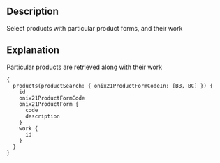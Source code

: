 ## Description

Select products with particular product forms, and their work

## Explanation

Particular products are retrieved along with their work

```gql
{
  products(productSearch: { onix21ProductFormCodeIn: [BB, BC] }) {
    id
    onix21ProductFormCode
    onix21ProductForm {
      code
      description
    }
    work {
      id
    }
  }
}
```
